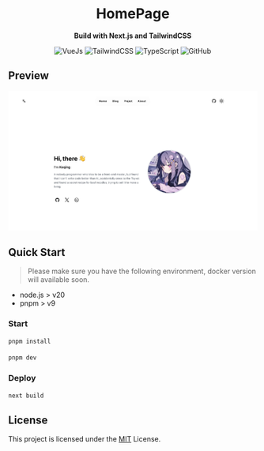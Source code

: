 <h1 align="center">HomePage</h1>

<p align="center"><b>Build with Next.js and TailwindCSS</b></p>
<p align="center">
  <img height="20" src="https://img.shields.io/badge/react-%2335495e.svg?style=for-the-badge&logo=react&logoColor=%234FC08D" alt="VueJs" />
  <img height="20" src="https://img.shields.io/badge/tailwindcss-%2338B2AC.svg?style=for-the-badge&logo=tailwind-css&logoColor=white" alt="TailwindCSS" />
  <img height="20" src="https://img.shields.io/badge/typescript-%23007ACC.svg?style=for-the-badge&logo=typescript&logoColor=white" alt="TypeScript" />
  <img height="20" src="https://img.shields.io/badge/github-%23121011.svg?style=for-the-badge&logo=github&logoColor=white" alt="GitHub" />
  <br/>

</p>

## Preview

![preview](./public/images/preview.jpg)

## Quick Start

> Please make sure you have the following environment, docker version will available soon.

- node.js > v20
- pnpm > v9

### Start

```bash
pnpm install

pnpm dev
```

### Deploy

```bash
next build
```

## License

This project is licensed under the [MIT](./LICENSE) License.
